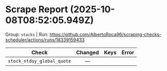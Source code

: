 # Scrape Report (2025-10-08T08:52:05.949Z)

Group: `stocks`  |  Run: https://github.com/AlbertoRoca96/scraping-checks-scheduler/actions/runs/18339159433

| Check | Changed | Keys | Error |
|---|:---:|:--|:--|
| `stock_ntdoy_global_quote` | — |  |  |
